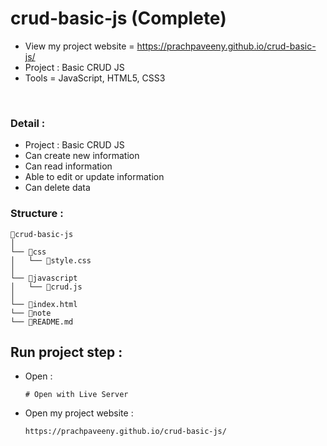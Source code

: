 # crud-basic-js (Complete)
- View my project website = https://prachpaveeny.github.io/crud-basic-js/
- Project : Basic CRUD JS
- Tools = JavaScript, HTML5, CSS3
</br>

### Detail : 
- Project : Basic CRUD JS
- Can create new information
- Can read information
- Able to edit or update information
- Can delete data

### Structure :
```
📁crud-basic-js
│
└── 📁css	
│   └── 📄style.css
│
└── 📁javascript
│   └── 📄crud.js
│
└── 📄index.html
└── 📄note
└── 📄README.md
```

## Run project step : 
- Open :
    ```
    # Open with Live Server
    ```
- Open my project website :
    ```
    https://prachpaveeny.github.io/crud-basic-js/
    ```